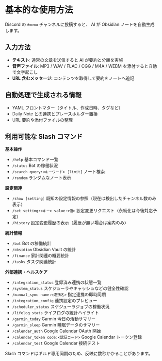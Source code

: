 # 基本的な使用方法

Discord の `#memo` チャンネルに投稿すると、 AI が Obsidian ノートを自動生成します。

## 入力方法

- **テキスト**: 通常の文章を送信すると AI が要約と分類を実施
- **音声ファイル**: MP3 / WAV / FLAC / OGG / M4A / WEBM を添付すると自動で文字起こし
- **URL 含むメッセージ**: コンテンツを取得して要約をノートへ追記

## 自動処理で生成される情報

- YAML フロントマター（タイトル、作成日時、タグなど）
- Daily Note との連携とプレースホルダー置換
- URL 要約や添付ファイルの整理

## 利用可能な Slash コマンド

**基本操作**
- `/help` 基本コマンド一覧
- `/status` Bot の稼働状況
- `/search query:<キーワード> [limit]` ノート検索
- `/random` ランダムなノート表示

**設定関連**
- `/show [setting]` 既知の設定情報の参照（現在は検出したチャンネル数のみ表示）
- `/set setting:<キー> value:<値>` 設定変更リクエスト（永続化は今後対応予定）
- `/history` 設定変更履歴の表示（履歴が無い場合は案内のみ）

**統計情報**
- `/bot` Bot の稼働統計
- `/obsidian` Obsidian Vault の統計
- `/finance` 家計関連の概要統計
- `/tasks` タスク関連統計

**外部連携・ヘルスケア**
- `/integration_status` 登録済み連携の状態一覧
- `/system_status` スケジューラやキャッシュなどの健全性確認
- `/manual_sync name:<連携名>` 指定連携の即時同期
- `/integration_config` 連携設定のプレビュー
- `/scheduler_status` スケジューラジョブの稼働状況
- `/lifelog_stats` ライフログの統計ハイライト
- `/garmin_today` Garmin 今日の活動サマリー
- `/garmin_sleep` Garmin 睡眠データのサマリー
- `/calendar_auth` Google Calendar OAuth 開始
- `/calendar_token code:<認証コード>` Google Calendar トークン登録
- `/calendar_test` Google Calendar 接続テスト

Slash コマンドはギルド専用同期のため、反映に数秒かかることがあります。
